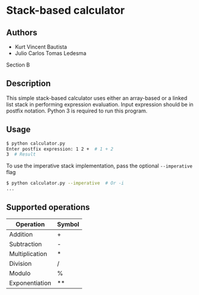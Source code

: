 # Stack-based calculator

## Authors

* Kurt Vincent Bautista
* Julio Carlos Tomas Ledesma

Section B

## Description

This simple stack-based calculator uses either an array-based or a linked list stack in performing expression evaluation. Input expression should be in postfix notation. Python 3 is required to run this program.

## Usage

```bash
$ python calculator.py
Enter postfix expression: 1 2 +  # 1 + 2
3  # Result
```

To use the imperative stack implementation, pass the optional `--imperative` flag

```bash
$ python calculator.py --imperative  # Or -i
...
```

## Supported operations

Operation | Symbol
--------- | ------
Addition | +
Subtraction | -
Multiplication | *
Division | /
Modulo | %
Exponentiation | **
